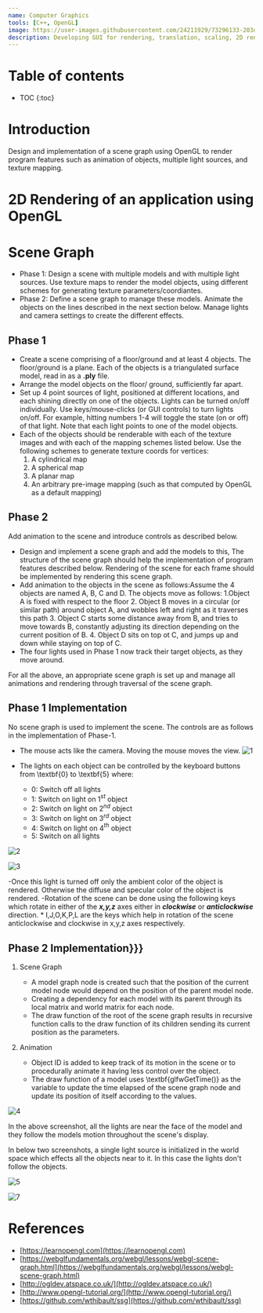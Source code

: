 ```yaml
---
name: Computer Graphics
tools: [C++, OpenGL]
image: https://user-images.githubusercontent.com/24211929/73296133-203d3600-422f-11ea-97c6-5e7c3b5de993.gif
description: Developing GUI for rendering, translation, scaling, 2D rendering, 3D interactive applications, mesh rendering with basic lighting, mesh parametrization with texture mapping, and lighting; and animation of a hierarchical model.
---
```


# Table of contents 

* TOC
{:toc}


# Introduction 
Design and implementation of a scene graph using OpenGL to render program features such as animation of objects, multiple light sources, and texture mapping.

# 2D Rendering of an application using OpenGL
<!-- 
#  3D Rendering Using MVC Architecture

Render a 3D scene using more than two objects in the scene. The objects will be rendered using their surface
meshes given in .ply file format.

![beethoven_model(1)](https://user-images.githubusercontent.com/24211929/54107033-04098e00-43fe-11e9-9055-62d5bbdd6024.png)
![beethoven_model(2)](https://user-images.githubusercontent.com/24211929/54107034-04a22480-43fe-11e9-8bb8-cef48b541ef1.png)

![beethoven_models(1)](https://user-images.githubusercontent.com/24211929/54107094-30250f00-43fe-11e9-9edc-ee9af4b41774.png)
![beethoven_models(2)](https://user-images.githubusercontent.com/24211929/54107095-30250f00-43fe-11e9-9047-caffd43c1fa4.png) -->

# Scene Graph

- Phase 1: Design a scene with multiple models and with multiple light sources. Use texture maps to render the model objects, using different schemes for generating texture parameters/coordiantes.
- Phase 2: Define a scene graph to manage these models. Animate the objects on the lines described in the next section below. Manage lights and camera settings to create the different effects.

## Phase 1
- Create a scene comprising of a floor/ground and at least 4 objects. The floor/ground is a plane. Each of the objects is a triangulated surface model, read in as a **.ply** file. 
- Arrange the model objects on the floor/ ground, sufficiently far apart. 
- Set up 4 point sources of light, positioned at different locations, and each shining directly on one of the objects. Lights can be turned on/off individually. Use keys/mouse-clicks (or GUI controls) to turn lights on/off. For example, hitting numbers 1-4 will toggle the state (on or off) of that light. Note that each light points to one of the model objects.
- Each of the objects should be renderable with each of the texture images and with each of the mapping schemes listed below. Use the following schemes to generate texture coords for vertices:
   1. A cylindrical map
   2. A spherical map
   3. A planar map
   4. An arbitrary pre-image mapping (such as that computed by OpenGL as a default mapping)
    
    
## Phase 2
Add animation to the scene and introduce controls as described below.
- Design and implement a scene graph and add the models to this, The structure of the scene graph should help the implementation of program features described below. Rendering of the scene for each frame should be implemented by rendering this scene graph.
- Add animation to the objects in the scene as follows:Assume the 4 objects are named A, B, C and D. The objects move as follows:
    1.Object A is fixed with respect to the floor
    2. Object B moves in a circular (or similar path) around object A, and wobbles left and right as it traverses this path
    3. Object C starts some distance away from B, and tries to move towards B, constantly adjusting its direction depending on the current position of B.
    4. Object D sits on top ot C, and jumps up and down while staying on top of C.
- The four lights used in Phase 1 now track their target objects, as they move around.

For all the above, an appropriate scene graph is set up and manage all animations and rendering through traversal of the scene graph.


## Phase 1 Implementation
No scene graph is used to implement the scene. The controls are as follows in the implementation of Phase-1.
- The mouse acts like the camera. Moving the mouse moves the view.
![1](https://user-images.githubusercontent.com/24211929/130899582-75eb7232-e872-4c29-9965-c1f5f57a1721.png)
    
 - The lights on each object can be controlled by the keyboard buttons from \textbf{0} to \textbf{5} where: 
    * 0: Switch off all lights
    * 1: Switch on light on 1$^{st}$ object
    * 2: Switch on light on 2$^{nd}$ object
    * 3: Switch on light on 3$^{rd}$ object
    * 4: Switch on light on 4$^{th}$ object
    * 5: Switch on all lights


![2](https://user-images.githubusercontent.com/24211929/130899580-7c5e3676-5cb8-46d6-ac5d-cdf325356530.png)
    
![3](https://user-images.githubusercontent.com/24211929/130899579-c7cc5508-bd0b-41b2-827b-9deb352561c3.png)

    
  -Once this light is turned off only the ambient color of the object is rendered. Otherwise the diffuse and specular color of the object is rendered.
  -Rotation of the scene can be done using the following keys which rotate in either of the ***x,y,z*** axes either in ***clockwise*** or ***anticlockwise*** direction.
    * I,J,O,K,P,L are the keys which help in rotation of the scene anticlockwise and clockwise in x,y,z axes respectively.
    
## Phase 2 Implementation}}}

1. Scene Graph
    - A model graph node is created such that the position of the current model node would depend on the position of the parent model node.
    - Creating a dependency for each model with its parent through its local matrix and world matrix for each node.
    - The draw function of the root of the scene graph results in recursive function calls to the draw function of its children sending its current position as the parameters.
    
    
2. Animation
    - Object ID is added to keep track of its motion in the scene or to procedurally animate it having less control over the object.
    - The draw function of a model uses \textbf{glfwGetTime()} as the variable to update the time elapsed of the scene graph node and update its position of itself according to the values.

![4](https://user-images.githubusercontent.com/24211929/130899578-cc7ab5d1-80f1-4193-a804-34c09d076453.png)
    
In the above screenshot, all the lights are near the face of the model and they follow the models motion throughout the scene's display.

In below two screenshots, a single light source is initialized in the world space which effects all the objects near to it. In this case the lights don't follow the objects.
    
![5](https://user-images.githubusercontent.com/24211929/130899577-03d02fbe-83a1-400d-af17-6d5d8d4b6fe8.png)

![7](https://user-images.githubusercontent.com/24211929/130899569-6902a9b6-3f62-4cfe-9c98-44f9b49200c9.png)

# References

- [https://learnopengl.com](https://learnopengl.com)
- [https://webglfundamentals.org/webgl/lessons/webgl-scene-graph.html](https://webglfundamentals.org/webgl/lessons/webgl-scene-graph.html)
- [http://ogldev.atspace.co.uk/](http://ogldev.atspace.co.uk/)
- [http://www.opengl-tutorial.org/](http://www.opengl-tutorial.org/)
- [https://github.com/wthibault/ssg](https://github.com/wthibault/ssg)

